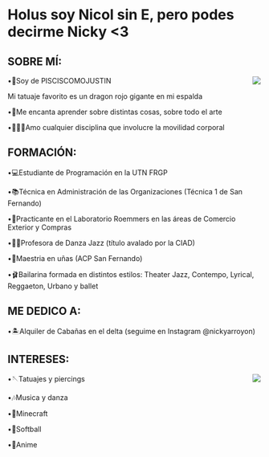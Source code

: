 # Holus soy Nicol sin E, pero podes decirme Nicky <3

## SOBRE MÍ:
<img src="https://media1.giphy.com/media/v1.Y2lkPTc5MGI3NjExcmg3N3NmeGU0ODVnc3B2Zjh2dWdieGp6NHh3NGl5Y3lkYThqYnhqaiZlcD12MV9pbnRlcm5hbF9naWZfYnlfaWQmY3Q9Zw/Rgn5KRgAhPIpSwayQg/giphy.gif" widgh="200" align="right" >

•🐠Soy de PISCISCOMOJUSTIN

Mi tatuaje favorito es un dragon rojo gigante en mi espalda

•📖Me encanta aprender sobre distintas cosas, sobre todo el arte

•🤸🏻‍♀️Amo cualquier disciplina que involucre la movilidad corporal




## FORMACIÓN:

•💻Estudiante de Programación en la UTN FRGP

•📚Técnica en Administración de las Organizaciones (Técnica 1 de San Fernando) 

•💊Practicante en el Laboratorio Roemmers en las áreas de Comercio Exterior y Compras

•💃🏻Profesora de Danza Jazz (título avalado por la CIAD)

•💅Maestria en uñas (ACP San Fernando)

•🩰Bailarina formada en distintos estilos: Theater Jazz, Contempo, Lyrical, Reggaeton, Urbano y ballet 




## ME DEDICO A:

•🏝️Alquiler de Cabañas en el delta (seguime en Instagram @nickyarroyon)



## INTERESES:

<img src="https://media.giphy.com/media/v1.Y2lkPTc5MGI3NjExbHRlMWc0YnBqa3NnMXBwMHNtZDk0OGFscW44emR3OG9pMDJsYnp3YSZlcD12MV9naWZzX3NlYXJjaCZjdD1n/fB2IRTXd07IkcStfwU/giphy.gif" widgh="120" align="right" />

•🪡Tatuajes y piercings

•🎶Musica y danza

•👾Minecraft 

•🥎Softball

•🎋Anime


